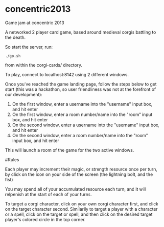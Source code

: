 # concentric2013
Game jam at concentric 2013

A networked 2 player card game, based around medieval corgis battling to the death.

So start the server, run:

```
./go.sh
```

from within the corgi-cards/ directory.

To play, connect to localhost:8142 using 2 different windows.

Once you've reached the game landing page, follow the steps below to get start (this was a hackathon, so user friendliness was not at the forefront of our development):
1. On the first window, enter a username into the "username" input box, and hit enter
2. On the first window, enter a room number/name into the "room" input box, and hit enter
3. On the second window, enter a username into the "username" input box, and hit enter
4. On the second window, enter a room number/name into the "room" input box, and hit enter

This will launch a room of the game for the two active windows.

#Rules

Each player may increment their magic, or strength resource once per turn, by click on the icon on your side of the screen (the lightning bolt, and the fist)

You may spend all of your accumulated resource each turn, and it will relpenish at the start of each of your turns.

To target a corgi character, click on your own corgi character first, and click on the target character second. Similarily to target a player with a character or a spell, click on the target or spell, and then click on the desired target player's colored circle in the top corner.

